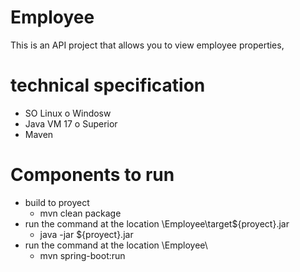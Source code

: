 # Employee
This is an API project that allows you to view employee properties,
# technical specification
  * SO Linux o Windosw
  * Java VM 17 o Superior
  * Maven 
# Components to run
  * build to proyect 
    * mvn clean package
  * run the command at the location \Employee\target\${proyect}.jar 
    * java -jar  ${proyect}.jar
  * run the command at the location \Employee\
    * mvn spring-boot:run